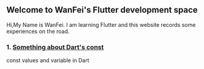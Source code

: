 ## Welcome to WanFei's Flutter development space

Hi,My Name is WanFei. I am learning Flutter and this website records some experiences on the road. 

### 1. [Something about Dart's const](about_dart_const.md)

const values and variable in Dart



